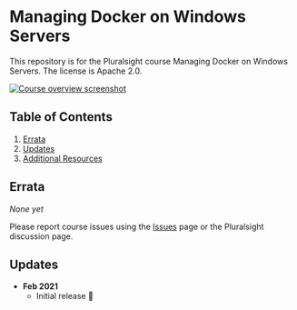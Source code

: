 # Managing Docker on Windows Servers

This repository is for the Pluralsight course Managing Docker on Windows Servers. The license is Apache 2.0.

[![Course overview
screenshot](https://user-images.githubusercontent.com/695373/107066785-ac891e00-67de-11eb-9776-07e4d9f81b67.png)](https://doomhammer.info/l/courses/managing-docker-on-windows-servers)

## Table of Contents

1. [Errata](#errata)
1. [Updates](#updates)
1. [Additional Resources](#additional-resources)

## Errata

*None yet*

Please report course issues using the [Issues](https://github.com/DoomHammer/pluralsight-opensource-your-project-on-github/issues) page or the Pluralsight discussion page.

## Updates

- **Feb 2021**
  - Initial release 🎉
